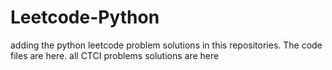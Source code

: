 # Leetcode-Python
adding the python leetcode problem solutions in this repositories. 
The code files are here.
all CTCI problems solutions are here


















































































































































































































































































































































































































































































































































































































































































































































































































































































































































































































































































































































































































































































































































